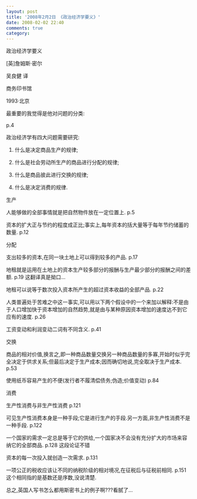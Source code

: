```yaml
---
layout: post
title: '2008年2月2日 《政治经济学要义》'
date: 2008-02-02 22:40
comments: true
category: 
---
```

    

政治经济学要义

[英]詹姆斯·密尔

吴良健 译

商务印书馆

1993·北京

  

最重要的我觉得是他对问题的分类:

  

p.4

政治经济学有四大问题需要研究:

1. 什么是决定商品生产的规律;

2. 什么是社会劳动所生产的商品进行分配的规律;

3. 什么是商品彼此进行交换的规律;

4. 什么是决定消费的规律.

  

  

生产

人能够做的全部事情就是把自然物件放在一定位置上. p.5

资本的扩大正与节约的程度成正比;事实上,每年资本的括大量等于每年节约储蓄的数量. p.12

  

分配

支出较多的资本,在同一块土地上可以得到较多的产品. p.17

地租就是运用在土地上的资本生产较多部分的报酬与生产最少部分的报酬之间的差额. p.19 这翻译真是拗口...

地租可以说等于数次投入资本所产生的超过资本收益的全部产品. p.22

人类普遍处于苦难之中这一事实,可以用以下两个假设中的一个来加以解释:不是由于人口增加快于资本增加的自然趋势,就是由与某种原因资本增加的速度达不到它应有的速度. p.26

工资变动和利润变动二词有不同含义. p.41

  

交换

商品的相对价值,换言之,即一种商品数量交换另一种商品数量的多寡,开始时似乎完全决定于供求关系;但最后决定于生产成本;因而确切地说,完全取决于生产成本. p.53

使用纸币容易产生的不便(发行者不履清偿债务;伪造;价值变动) p.84

  

消费

生产性消费与非生产性消费 p.121

可见生产性消费本身是一种手段;它是进行生产的手段.另一方面,非生产性消费不是一种手段. p.122

一个国家的需求一定总是等于它的供给,一个国家决不会没有充分扩大的市场来容纳它的全部商品. p.128 这段论证不错

资本的每一次投入就创造一次需求. p.131

一项公正的税收应该让不同的纳税阶级的相对境况,在征税后与征税前相同. p.151 这个相同指的是基数还是序数,没说清楚.

  

  

  

  

总之,英国人写书怎么都用斯密书上的例子啊???看腻了...
